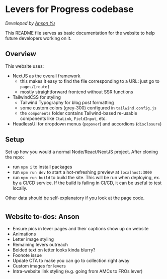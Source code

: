 # Levers for Progress codebase

_Developed by [Anson Yu](https://www.ansonyu.me/)_

This README file serves as basic documentation for the website to help future developers working on it.

## Overview

This website uses:

- NextJS as the overall framework
  - this makes it easy to find the file corresponding to a URL: just go to `pages/[route]`
  - mostly straightforward frontend without SSR functions
- TailwindCSS for styling
  - Tailwind Typography for blog post formatting
  - some custom colors (grey-300) configured in `tailwind.config.js`
  - the `components` folder contains Tailwind-based re-usable components like `CtaLink`, `FieldInput`, etc.
- HeadlessUI for dropdown menus (`popover`) and accordions (`disclosure`)

## Setup

Set up how you would a normal Node/React/NextJS project. After cloning the repo:

- run `npm i` to install packages
- run `npm run dev` to start a hot-refreshing preview at `localhost:3000`
- run `npm run build` to build the site. This will be run when deploying, ex. by a CI/CD service. If the build is failing in CI/CD, it can be useful to test locally.

Other data should be self-explanatory if you look at the page code.

#

## Website to-dos: Anson
- Ensure pics in lever pages and their captions show up on website
- Animations
- Letter image styling
- Remaining levers outreach
- Bolded text on letter looks kinda blurry?
- Foonote issue
- Update CTA to make you can go to collection right away
- Custom images for levers
- Intra-website link styling (e.g. going from AMCs to FROs lever)


